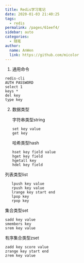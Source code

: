 ```yaml
---
title: Redis学习笔记
date: 2020-01-03 21:40:25
tags: 
  - redis
permalink: /pages/61eef4/
sidebar: auto
categories: 
  - 随笔
author: 
  name: AnWen
  link: https://github.com/micolor
---
```




<!--MORE-->

1.  通用命令

   ```
   redis-cli
   AUTH PASSWORD
   select 1
   keys *
   del key
   type key
   ```

2. 数据类型

   字符串类型string

   ```
   set key value
   get key
   ```

   哈希类型hash

   ```
   hset key field value
   hget key field
   hgetall key
   hdel key field
   ```
   

列表类型list

```
   lpush key value
   rpush key value
   lrange key start end
   lpop key
   rpop key
```

   集合类型set

   ```
   sadd key value
   smembers key
   srem key value
   ```

   有序集合类型zset

   ```
   zadd key score value
   zrange key start end
   zrem key value
   ```

   